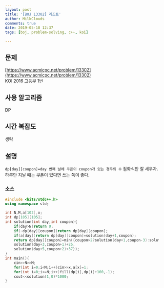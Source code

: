 ```yaml
---
layout: post
title: '[BOJ 13302] 리조트'
author: MilkClouds
comments: true
date: 2019-05-18 12:37
tags: [boj, problem-solving, c++, koi]

---
```


## 문제
[https://www.acmicpc.net/problem/13302](https://www.acmicpc.net/problem/13302)  
KOI 2016 고등부 1번

## 사용 알고리즘  
DP   


## 시간 복잡도  
생략 


## 설명  
`dp[day][coupon]=day 번째 날에 쿠폰이 coupon개 있는 경우의 수`
점화식만 잘 세우자. 하루만 지날 때는 쿠폰이 있다면 쓰는 쪽이 좋다.   


### 소스  

```cpp
#include <bits/stdc++.h>
using namespace std;

int N,M,a[102],x;
int dp[105][105];
int solution(int day,int coupon){
    if(day>N)return 0;
    if(~dp[day][coupon])return dp[day][coupon];
    if(a[day])return dp[day][coupon]=solution(day+1,coupon);
    return dp[day][coupon]=min({coupon>2?solution(day+1,coupon-3):solution(day+1,coupon)+10,
    solution(day+3,coupon+1)+25,
    solution(day+5,coupon+2)+37});
}
int main(){
    cin>>N>>M;
    for(int i=0;i<M;i++)cin>>x,a[x]=1;
    for(int i=0;i<=N;i++)fill(dp[i],dp[i]+100,-1);
    cout<<solution(1,0)*1000;
}

```